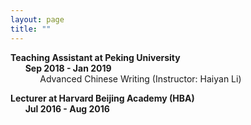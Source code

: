 ```yaml
---
layout: page
title: ""
---
```

**Teaching Assistant at Peking University**<br>
&nbsp;&nbsp;&nbsp;&nbsp;&nbsp;&nbsp;**Sep 2018 - Jan 2019**<br>
&nbsp;&nbsp;&nbsp;&nbsp;&nbsp;&nbsp;&nbsp;&nbsp;&nbsp;&nbsp;&nbsp;&nbsp;Advanced Chinese Writing (Instructor: Haiyan Li)<br>

**Lecturer at Harvard Beijing Academy (HBA)** <br>
&nbsp;&nbsp;&nbsp;&nbsp;&nbsp;&nbsp;**Jul 2016 - Aug 2016**
